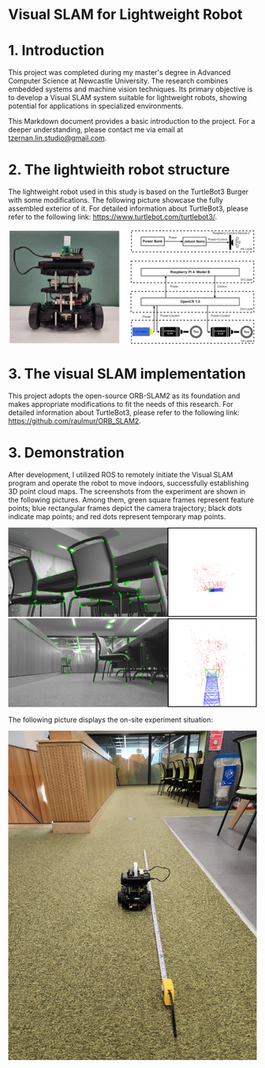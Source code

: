 # Visual SLAM for Lightweight Robot

# 1. Introduction

This project was completed during my master's degree in Advanced Computer Science at Newcastle University. The research combines embedded systems and machine vision techniques. Its primary objective is to develop a Visual SLAM system suitable for lightweight robots, showing potential for applications in specialized environments.

This Markdown document provides a basic introduction to the project. For a deeper understanding, please contact me via email at tzernan.lin.studio@gmail.com.

# 2. The lightwieith robot structure

The lightweight robot used in this study is based on the TurtleBot3 Burger with some modifications. The following picture showcase the fully assembled exterior of it. For detailed information about TurtleBot3, please refer to the following link: https://www.turtlebot.com/turtlebot3/.

![Alt text](./Image/image_03.png)

# 3. The visual SLAM implementation

This project adopts the open-source ORB-SLAM2 as its foundation and makes appropriate modifications to fit the needs of this research. For detailed information about TurtleBot3, please refer to the following link: https://github.com/raulmur/ORB_SLAM2.

# 3. Demonstration

After development, I utilized ROS to remotely initiate the Visual SLAM program and operate the robot to move indoors, successfully establishing 3D point cloud maps. The screenshots from the experiment are shown in the following pictures. Among them, green square frames represent feature points; blue rectangular frames depict the camera trajectory; black dots indicate map points; and red dots represent temporary map points.

![example2](./Image/image_01.png)
![example2](./Image/image_02.png)

The following picture displays the on-site experiment situation:

![Alt text](./Image/image_04.jpg)
